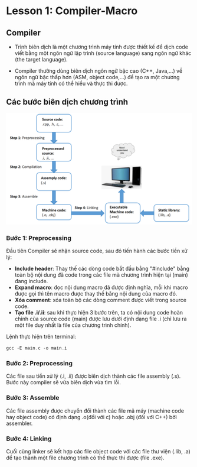 # Lesson 1: Compiler-Macro

## Compiler ##

- Trình biên dịch là một chương trình máy tính được thiết kế để dịch code viết bằng một ngôn ngữ lập trình (source language) sang ngôn ngữ khác (the target language). 

- Compiler thường dùng biên dịch ngôn ngữ bậc cao (C++, Java,...) về ngôn ngữ bậc thấp hơn (ASM, object code,...) để tạo ra một chương trình mà máy tính có thể hiểu và thực thi được.


## Các bước biên dịch chương trình

![Compiler](images/Compiler.png)

### Bước 1: Preprocessing

Đầu tiên Compiler sẽ nhận source code, sau đó tiến hành các bước tiền xử lý: 
- **Include header**: Thay thế các dòng code bắt đầu bằng "#include" bằng toàn bộ nội dung đã code trong các file mà chương trình hiện tại (main) đang include.
- **Expand macro**: đọc nội dung macro đã được định nghĩa, mỗi khi macro được gọi thì tên macro được thay thế bằng nội dung của macro đó.
- **Xóa comment**: xóa toàn bộ các dòng comment được viết trong source code.
- **Tạo file .i/.ii**: sau khi thực hiện 3 bước trên, ta có nội dung code hoàn chỉnh của source code (main) được lưu dưới định dạng file .i (chỉ lưu ra một file duy nhất là file của chương trình chính).

Lệnh thực hiện trên terminal:
```c
gcc -E main.c -o main.i
```

### Bước 2: Preprocessing

Các file sau tiền xử lý (.i, .ii) được biên dịch thành các file assembly (.s). Bước này compiler sẽ vừa biên dịch vừa tìm lỗi.

### Bước 3: Assemble

Các file assembly được chuyển đổi thành các file mã máy (machine code hay object code) có định dạng .o(đối với c) hoặc .obj (đối với C++) bởi assembler.

### Bước 4: Linking

Cuối cùng linker sẽ kết hợp các file object code với các file thư viện (.lib, .a) để tạo thành một file chương trình có thể thực thi được (file .exe).
